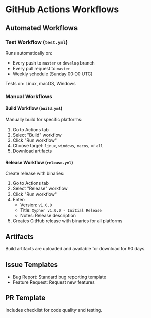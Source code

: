 # GitHub Actions Workflows

## Automated Workflows

### Test Workflow (`test.yml`)

Runs automatically on:
- Every push to `master` or `develop` branch
- Every pull request to `master`
- Weekly schedule (Sunday 00:00 UTC)

Tests on: Linux, macOS, Windows

### Manual Workflows

#### Build Workflow (`build.yml`)

Manually build for specific platforms:
1. Go to Actions tab
2. Select "Build" workflow
3. Click "Run workflow"
4. Choose target: `linux`, `windows`, `macos`, or `all`
5. Download artifacts

#### Release Workflow (`release.yml`)

Create release with binaries:
1. Go to Actions tab
2. Select "Release" workflow
3. Click "Run workflow"
4. Enter:
   - Version: `v1.0.0`
   - Title: `Xypher v1.0.0 - Initial Release`
   - Notes: Release description
5. Creates GitHub release with binaries for all platforms

## Artifacts

Build artifacts are uploaded and available for download for 90 days.

## Issue Templates

- Bug Report: Standard bug reporting template
- Feature Request: Request new features

## PR Template

Includes checklist for code quality and testing.

